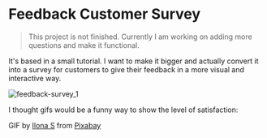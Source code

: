 # Feedback Customer Survey

> This project is not finished.
Currently I am working on adding more questions and make it functional.


It's based in a small tutorial. I want to make it bigger and actually convert it into a survey for customers to give their feedback in a more visual and interactive way.


![feedback-survey_1](https://user-images.githubusercontent.com/96197951/205359156-f1531ffe-eb52-407e-b86a-66a2ca86a90d.jpg)



I thought gifs would be a funny way to show the level of satisfaction:

GIF by [Ilona S](https://pixabay.com/users/winterflower-17292963/?utm_source=link-attribution&amp;utm_medium=referral&amp;utm_campaign=animation&amp;utm_content=1552) from [Pixabay](https://pixabay.com/?utm_source=link-attribution&amp;utm_medium=referral&amp;utm_campaign=animation&amp;utm_content=1552)




